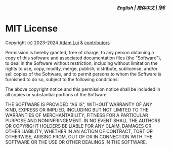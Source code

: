 <div align="right">
<h5>English | <a href="docs/zh-cn/LICENSE.md">简体中文</a> | <a href="docs/hi/LICENSE.md">हिंदी</a></h5>
</div>

# MIT License

Copyright (c) 2023–2024 [Adam Lui](https://github.com/adamlui) & [contributors](.#contributors)

Permission is hereby granted, free of charge, to any person obtaining a copy
of this software and associated documentation files (the "Software"), to deal
in the Software without restriction, including without limitation the rights
to use, copy, modify, merge, publish, distribute, sublicense, and/or sell
copies of the Software, and to permit persons to whom the Software is
furnished to do so, subject to the following conditions:

The above copyright notice and this permission notice shall be included in all
copies or substantial portions of the Software.

THE SOFTWARE IS PROVIDED "AS IS", WITHOUT WARRANTY OF ANY KIND, EXPRESS OR
IMPLIED, INCLUDING BUT NOT LIMITED TO THE WARRANTIES OF MERCHANTABILITY,
FITNESS FOR A PARTICULAR PURPOSE AND NONINFRINGEMENT. IN NO EVENT SHALL THE
AUTHORS OR COPYRIGHT HOLDERS BE LIABLE FOR ANY CLAIM, DAMAGES OR OTHER
LIABILITY, WHETHER IN AN ACTION OF CONTRACT, TORT OR OTHERWISE, ARISING FROM,
OUT OF OR IN CONNECTION WITH THE SOFTWARE OR THE USE OR OTHER DEALINGS IN THE
SOFTWARE.
